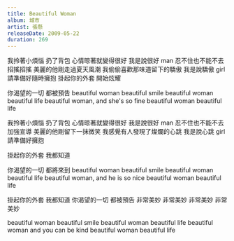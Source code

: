 ```yaml
---
title: Beautiful Woman
album: 城市
artist: 張懸
releaseDate: 2009-05-22
duration: 269
---
```

我拎著小煩惱 扔了背包
心情晾著就變得很好
我是說很好 man
忍不住也不能不去招搖招搖
美麗的他剛走過夏天風潮
我偷偷喜歡那味道留下的驕傲
我是說驕傲 girl
請準備好隨時擁抱
掛起你的外套 開始炫耀

你渴望的一切 都被預告
beautiful woman beautiful smile
beautiful woman beautiful life
beautiful woman, and she's so fine
beautiful woman beautiful life

我拎著小煩惱 扔了背包
心情晾著就變得很好
我是說很好 man
忍不住也不能不去加強宣導
美麗的他剛留下一抹微笑
我感覺有人發現了燦爛的心跳
我是說心跳 girl
請準備好擁抱

掛起你的外套 我都知道

你渴望的一切 都將來到
beautiful woman beautiful smile
beautiful woman beautiful life
beautiful woman, and he is so nice
beautiful woman beautiful life

掛起你的外套 我都知道
你渴望的一切 都被預告
非常美妙 非常美妙
非常美妙 非常美妙

beautiful woman beautiful smile
beautiful woman beautiful life
beautiful woman
and you can be kind
beautiful woman beautiful life